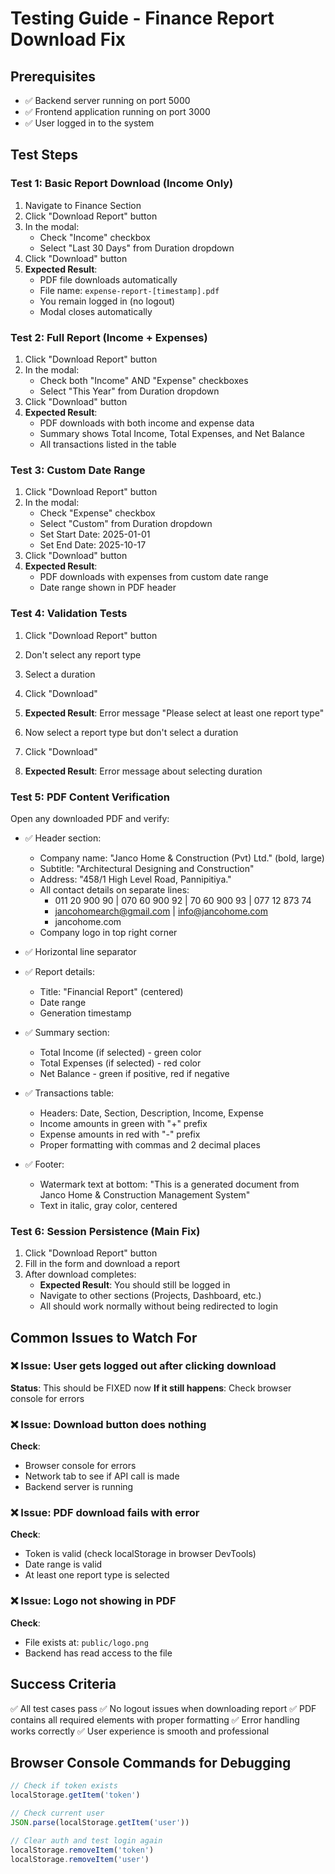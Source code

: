 # Testing Guide - Finance Report Download Fix

## Prerequisites
- ✅ Backend server running on port 5000
- ✅ Frontend application running on port 3000
- ✅ User logged in to the system

## Test Steps

### Test 1: Basic Report Download (Income Only)
1. Navigate to Finance Section
2. Click "Download Report" button
3. In the modal:
   - Check "Income" checkbox
   - Select "Last 30 Days" from Duration dropdown
4. Click "Download" button
5. **Expected Result**: 
   - PDF file downloads automatically
   - File name: `expense-report-[timestamp].pdf`
   - You remain logged in (no logout)
   - Modal closes automatically

### Test 2: Full Report (Income + Expenses)
1. Click "Download Report" button
2. In the modal:
   - Check both "Income" AND "Expense" checkboxes
   - Select "This Year" from Duration dropdown
3. Click "Download" button
4. **Expected Result**: 
   - PDF downloads with both income and expense data
   - Summary shows Total Income, Total Expenses, and Net Balance
   - All transactions listed in the table

### Test 3: Custom Date Range
1. Click "Download Report" button
2. In the modal:
   - Check "Expense" checkbox
   - Select "Custom" from Duration dropdown
   - Set Start Date: 2025-01-01
   - Set End Date: 2025-10-17
3. Click "Download" button
4. **Expected Result**: 
   - PDF downloads with expenses from custom date range
   - Date range shown in PDF header

### Test 4: Validation Tests
1. Click "Download Report" button
2. Don't select any report type
3. Select a duration
4. Click "Download"
5. **Expected Result**: Error message "Please select at least one report type"

6. Now select a report type but don't select a duration
7. Click "Download"
8. **Expected Result**: Error message about selecting duration

### Test 5: PDF Content Verification
Open any downloaded PDF and verify:
- ✅ Header section:
  - Company name: "Janco Home & Construction (Pvt) Ltd." (bold, large)
  - Subtitle: "Architectural Designing and Construction"
  - Address: "458/1 High Level Road, Pannipitiya."
  - All contact details on separate lines:
    - 011 20 900 90 | 070 60 900 92 | 70 60 900 93 | 077 12 873 74
    - jancohomearch@gmail.com | info@jancohome.com
    - jancohome.com
  - Company logo in top right corner
  
- ✅ Horizontal line separator

- ✅ Report details:
  - Title: "Financial Report" (centered)
  - Date range
  - Generation timestamp

- ✅ Summary section:
  - Total Income (if selected) - green color
  - Total Expenses (if selected) - red color
  - Net Balance - green if positive, red if negative

- ✅ Transactions table:
  - Headers: Date, Section, Description, Income, Expense
  - Income amounts in green with "+" prefix
  - Expense amounts in red with "-" prefix
  - Proper formatting with commas and 2 decimal places

- ✅ Footer:
  - Watermark text at bottom: "This is a generated document from Janco Home & Construction Management System"
  - Text in italic, gray color, centered

### Test 6: Session Persistence (Main Fix)
1. Click "Download Report" button
2. Fill in the form and download a report
3. After download completes:
   - **Expected Result**: You should still be logged in
   - Navigate to other sections (Projects, Dashboard, etc.)
   - All should work normally without being redirected to login

## Common Issues to Watch For

### ❌ Issue: User gets logged out after clicking download
**Status**: This should be FIXED now
**If it still happens**: Check browser console for errors

### ❌ Issue: Download button does nothing
**Check**: 
- Browser console for errors
- Network tab to see if API call is made
- Backend server is running

### ❌ Issue: PDF download fails with error
**Check**:
- Token is valid (check localStorage in browser DevTools)
- Date range is valid
- At least one report type is selected

### ❌ Issue: Logo not showing in PDF
**Check**:
- File exists at: `public/logo.png`
- Backend has read access to the file

## Success Criteria
✅ All test cases pass
✅ No logout issues when downloading report
✅ PDF contains all required elements with proper formatting
✅ Error handling works correctly
✅ User experience is smooth and professional

## Browser Console Commands for Debugging
```javascript
// Check if token exists
localStorage.getItem('token')

// Check current user
JSON.parse(localStorage.getItem('user'))

// Clear auth and test login again
localStorage.removeItem('token')
localStorage.removeItem('user')
```
